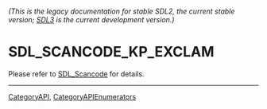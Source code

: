 ###### (This is the legacy documentation for stable SDL2, the current stable version; [SDL3](https://wiki.libsdl.org/SDL3/) is the current development version.)
# SDL_SCANCODE_KP_EXCLAM

Please refer to [SDL_Scancode](SDL_Scancode) for details.

----
[CategoryAPI](CategoryAPI), [CategoryAPIEnumerators](CategoryAPIEnumerators)


